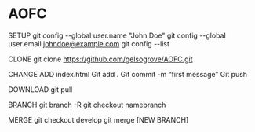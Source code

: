 # AOFC

SETUP
git config --global user.name "John Doe"
git config --global user.email johndoe@example.com
git config --list

CLONE
git clone https://github.com/gelsogrove/AOFC.git


CHANGE
ADD index.html
Git add .
Git commit -m “first message”
Git push


DOWNLOAD 
git pull

BRANCH
git branch -R
git checkout namebranch

MERGE
git checkout develop
git merge [NEW BRANCH]